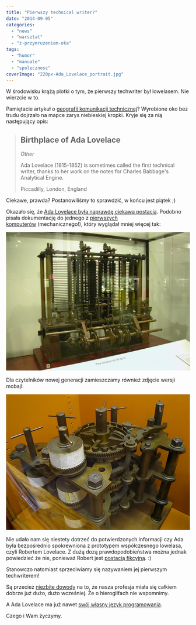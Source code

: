 ```yaml
---
title: "Pierwszy technical writer?"
date: "2014-09-05"
categories: 
  - "news"
  - "warsztat"
  - "z-przymruzeniem-oka"
tags: 
  - "humor"
  - "manuale"
  - "spolecznosc"
coverImage: "220px-Ada_Lovelace_portrait.jpg"
---
```


W środowisku krążą plotki o tym, że pierwszy techwriter był lowelasem. Nie wierzcie w to.

Pamiętacie artykuł o [geografii komunikacji technicznej](http://techwriter.pl/komunikacja-techniczna-geograficznie/)? Wyrobione oko bez trudu dojrzało na mapce zarys niebieskiej kropki. Kryje się za nią następujący opis:

> ## Birthplace of Ada Lovelace
> 
> _Other_
> 
> Ada Lovelace (1815-1852) is sometimes called the first technical writer, thanks to her work on the notes for Charles Babbage's Analytical Engine.
> 
> Piccadilly, London, England

Ciekawe, prawda? Postanowiliśmy to sprawdzić, w końcu jest piątek ;)

Okazało się, że [Ada Lovelace była naprawdę ciekawą postacią](http://en.wikipedia.org/wiki/Ada_Lovelace). Podobno pisała dokumentację do jednego z [pierwszych komputerów](http://en.wikipedia.org/wiki/Analytical_Engine) (mechanicznego!), który wyglądał mniej więcej tak:

[![AnalyticalMachine_Babbage_London](images/AnalyticalMachine_Babbage_London.jpg)](http://techwriter.pl/wp-content/uploads/2014/09/AnalyticalMachine_Babbage_London.jpg)

Dla czytelników nowej generacji zamieszczamy również zdjęcie wersji mobajl:

[![BabbageDifferenceEngine](images/BabbageDifferenceEngine.jpg)](http://techwriter.pl/wp-content/uploads/2014/09/BabbageDifferenceEngine.jpg)

Nie udało nam się niestety dotrzeć do potwierdzonych informacji czy Ada była bezpośrednio spokrewniona z prototypem współczesnego lowelasa, czyli Robertem Lovelace. Z dużą dozą prawdopodobieństwa można jednak powiedzieć że nie, ponieważ Robert jest [postacią fikcyjną](http://en.wikipedia.org/wiki/Clarissa). :)

Stanowczo natomiast sprzeciwiamy się nazywaniem jej pierwszym techwriterem!

Są przecież [niezbite dowody](http://techwriter.pl/5-sredniowiecznych-jaktosow/) na to, że nasza profesja miała się całkiem dobrze już dużo, dużo wcześniej. Że o hieroglifach nie wspomnimy.

A Ada Lovelace ma już nawet [swój własny język programowania](http://en.wikipedia.org/wiki/Ada_(programming_language)).

Czego i Wam życzymy.
